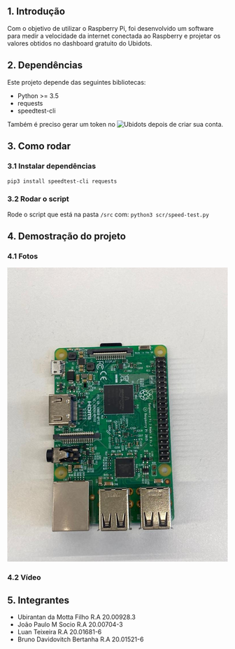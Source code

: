 
## 1. Introdução

Com o objetivo de utilizar o Raspberry Pi, foi desenvolvido um software para medir a velocidade da internet conectada ao Raspberry e projetar os valores obtidos no dashboard gratuito do Ubidots.

## 2. Dependências

Este projeto depende das seguintes bibliotecas:

- Python >= 3.5
- requests
- speedtest-cli

Também é preciso gerar um token no ![Ubidots](https://ubidots.com/) depois de criar sua conta.

## 3. Como rodar

### 3.1 Instalar dependências

``` 
pip3 install speedtest-cli requests
```

### 3.2 Rodar o script

Rode o script que está na pasta ```/src```  com: ```python3 scr/speed-test.py```

## 4. Demostração do projeto

### 4.1 Fotos

![alt text](./content/rasp.jpeg)

### 4.2 Vídeo


## 5. Integrantes

- Ubirantan da Motta Filho R.A 20.00928.3
- João Paulo M Socio R.A 20.00704-3
- Luan Teixeira R.A 20.01681-6
- Bruno Davidovitch Bertanha R.A 20.01521-6